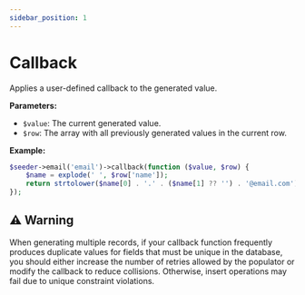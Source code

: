 ```yaml
---
sidebar_position: 1
---
```


# Callback

Applies a user-defined callback to the generated value.

**Parameters:**
- `$value`: The current generated value.
- `$row`: The array with all previously generated values in the current row.

**Example:**

```php
$seeder->email('email')->callback(function ($value, $row) {
    $name = explode(' ', $row['name']);
    return strtolower($name[0] . '.' . ($name[1] ?? '') . '@email.com');
});
```

## ⚠️ Warning
When generating multiple records, if your callback function frequently produces duplicate values for fields that must be unique in the database, you should either increase the number of retries allowed by the populator or modify the callback to reduce collisions. Otherwise, insert operations may fail due to unique constraint violations.